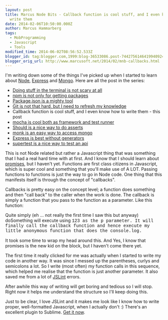 ```yaml
---
layout: post
title: Marcus Node Bits - Callback function is cool stuff, and I even know how to
  write them
date: 2014-02-06T10:50:00.000Z
author: Marcus Hammarberg
tags:
  - MobProgramming
  - Javascript
  - Tools
modified_time: 2014-06-02T08:56:52.533Z
blogger_id: tag:blogger.com,1999:blog-36533086.post-7442756146419940924
blogger_orig_url: http://www.marcusoft.net/2014/02/mnb-callbacks.html
---
```





I'm writing down some of the things I've picked up when I started to
learn
about <a href="http://nodejs.org/" target="_blank">Node</a>, <a href="http://expressjs.com/" target="_blank">Express</a> and <a href="http://www.mongodb.org/" target="_blank">Mongo</a>.
Here are all the post in the series:

- <a href="http://www.marcusoft.net/2014/02/mnb-terminal.html"
    target="_blank">Doing stuff in the terminal is not scary at all</a>
- <a href="http://www.marcusoft.net/2014/02/mnb-npm.html"
    target="_blank">npm is not only for getting packages</a>
- <a href="http://www.marcusoft.net/2014/02/mnb-packagejson.html"
    target="_blank">Package.json is a mighty tool</a>
- <a href="http://www.marcusoft.net/2014/02/mnb-git.html"
    target="_blank">Git is not that hard, but I need to refresh my
    knowledge</a>
- Callback function is cool stuff, and I even know how to write them -
    this post
- <span
    style="color: #0000ee; text-decoration: underline;"><a href="http://www.marcusoft.net/2014/02/mnb-mocha.html"
    target="_blank">mocha is cool both as framework and test runner</a>
- <a href="http://www.marcusoft.net/2014/02/mnb-should.html"
    target="_blank">Should is a nice way to do asserts</a>
- <a href="http://www.marcusoft.net/2014/02/mnb-monk.html"
    target="_blank">monk is an easy way to access mongo</a>
- <a href="http://www.marcusoft.net/2014/02/mnb-express.html"
    target="_blank">Express is best without generators</a>
- <a href="http://www.marcusoft.net/2014/02/mnb-supertest.html"
    target="_blank">supertest is a nice way to test an api</a>

This is not Node related but rather a Javascript thing that was
something that I had a real hard time with at first. And I know that I
should learn about
<a href="http://www.html5rocks.com/en/tutorials/es6/promises/"
target="_blank">promises</a>, but I haven't yet.
Functions are first class citizens in Javascript,
which is super cool and something that you'll make use of A LOT. Passing
functions to functions is just the way to go in Node code. One thing
that this manifests itself is through the concept of "callbacks".

Callbacks is pretty easy on the concept level; a function does something
and then "call back" to the caller when the work is done. The callback
is simply a function that you pass to the function as a parameter. Like
this function:

Quite simply (eh ... not really the first time I saw this but anyway)
doSomething will execute using <span
style="font-family: Courier New, Courier, monospace;">123 as the
<span style="font-family: Courier New, Courier, monospace;">p
parameter. It will finally call the callback function and hence execute
my little anonymous function that does the <span
style="font-family: Courier New, Courier, monospace;">console.log.

It took some time to wrap my head around this. And Yes, I know that
promises is the new kid on the block, but I haven't come there yet.

The first time it really clicked for me was actually when I started to
write my code in another way. It was since I messed up the parentheses,
curlys and semicolons a lot. So I write (most often) my function calls
in this sequence, which helped me realise that the function is just
another parameter. It also saved me from a lot of
<a href="http://www.jslint.com/" target="_blank">JSLint</a> errors.

After awhile this way of writing will get boring and tedious so I will
stop. Right now it helps me understand the structure so I'll keep doing
this.

Just to be clear, I love JSLint and it makes me look like I know how to
write proper, well-formatted Javascript, when I actually don't :)
There's an excellent plugin to Sublime.
<a href="https://github.com/fbzhong/sublime-jslint" target="_blank">Get
it now</a>.

